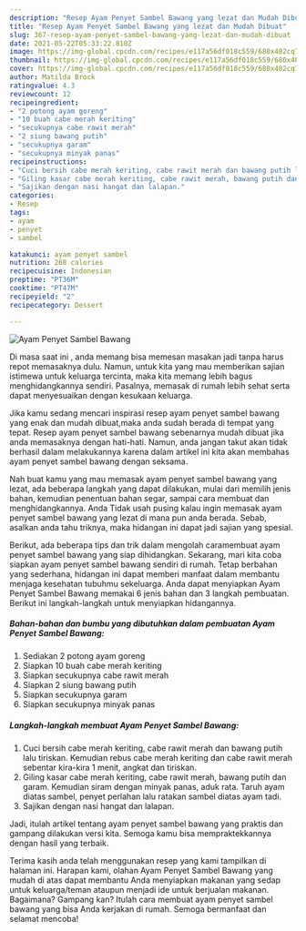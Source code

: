 ```yaml
---
description: "Resep Ayam Penyet Sambel Bawang yang lezat dan Mudah Dibuat"
title: "Resep Ayam Penyet Sambel Bawang yang lezat dan Mudah Dibuat"
slug: 367-resep-ayam-penyet-sambel-bawang-yang-lezat-dan-mudah-dibuat
date: 2021-05-22T05:33:22.810Z
image: https://img-global.cpcdn.com/recipes/e117a56df018c559/680x482cq70/ayam-penyet-sambel-bawang-foto-resep-utama.jpg
thumbnail: https://img-global.cpcdn.com/recipes/e117a56df018c559/680x482cq70/ayam-penyet-sambel-bawang-foto-resep-utama.jpg
cover: https://img-global.cpcdn.com/recipes/e117a56df018c559/680x482cq70/ayam-penyet-sambel-bawang-foto-resep-utama.jpg
author: Matilda Brock
ratingvalue: 4.3
reviewcount: 12
recipeingredient:
- "2 potong ayam goreng"
- "10 buah cabe merah keriting"
- "secukupnya cabe rawit merah"
- "2 siung bawang putih"
- "secukupnya garam"
- "secukupnya minyak panas"
recipeinstructions:
- "Cuci bersih cabe merah keriting, cabe rawit merah dan bawang putih lalu tiriskan. Kemudian rebus cabe merah keriting dan cabe rawit merah sebentar kira-kira 1 menit, angkat dan tiriskan."
- "Giling kasar cabe merah keriting, cabe rawit merah, bawang putih dan garam. Kemudian siram dengan minyak panas, aduk rata. Taruh ayam diatas sambel, penyet perlahan lalu ratakan sambel diatas ayam tadi."
- "Sajikan dengan nasi hangat dan lalapan."
categories:
- Resep
tags:
- ayam
- penyet
- sambel

katakunci: ayam penyet sambel 
nutrition: 268 calories
recipecuisine: Indonesian
preptime: "PT36M"
cooktime: "PT47M"
recipeyield: "2"
recipecategory: Dessert

---
```



![Ayam Penyet Sambel Bawang](https://img-global.cpcdn.com/recipes/e117a56df018c559/680x482cq70/ayam-penyet-sambel-bawang-foto-resep-utama.jpg)

Di masa  saat ini , anda memang bisa memesan masakan jadi tanpa harus repot memasaknya dulu. Namun, untuk kita yang mau memberikan sajian istimewa untuk keluarga tercinta, maka kita memang lebih bagus menghidangkannya sendiri. Pasalnya, memasak di rumah lebih sehat serta dapat menyesuaikan dengan kesukaan keluarga.

Jika kamu sedang mencari inspirasi resep ayam penyet sambel bawang yang enak dan mudah dibuat,maka anda sudah berada di tempat yang tepat. Resep ayam penyet sambel bawang  sebenarnya mudah dibuat jika anda memasaknya dengan hati-hati. Namun, anda jangan takut akan tidak berhasil dalam melakukannya 
karena dalam artikel ini kita akan membahas ayam penyet sambel bawang dengan seksama.  



Nah buat kamu yang mau memasak ayam penyet sambel bawang yang lezat, ada beberapa langkah yang dapat dilakukan, mulai dari memilih jenis bahan, kemudian penentuan bahan segar, sampai cara membuat dan menghidangkannya. Anda Tidak usah pusing kalau ingin memasak ayam penyet sambel bawang yang lezat di mana pun anda berada. Sebab, asalkan anda  tahu triknya, maka hidangan ini dapat jadi sajian yang spesial.

Berikut, ada beberapa tips dan trik dalam mengolah caramembuat ayam penyet sambel bawang yang siap dihidangkan. Sekarang, mari kita coba siapkan ayam penyet sambel bawang sendiri di rumah. Tetap berbahan yang sederhana, hidangan ini dapat memberi manfaat dalam membantu menjaga kesehatan tubuhmu sekeluarga. Anda dapat menyiapkan Ayam Penyet Sambel Bawang memakai 6 jenis bahan dan 3 langkah pembuatan. Berikut ini langkah-langkah untuk menyiapkan hidangannya.

<!--inarticleads1-->

##### Bahan-bahan dan bumbu yang dibutuhkan dalam pembuatan Ayam Penyet Sambel Bawang:

1. Sediakan 2 potong ayam goreng
1. Siapkan 10 buah cabe merah keriting
1. Siapkan secukupnya cabe rawit merah
1. Siapkan 2 siung bawang putih
1. Siapkan secukupnya garam
1. Siapkan secukupnya minyak panas




<!--inarticleads2-->

##### Langkah-langkah membuat Ayam Penyet Sambel Bawang:

1. Cuci bersih cabe merah keriting, cabe rawit merah dan bawang putih lalu tiriskan. Kemudian rebus cabe merah keriting dan cabe rawit merah sebentar kira-kira 1 menit, angkat dan tiriskan.
1. Giling kasar cabe merah keriting, cabe rawit merah, bawang putih dan garam. Kemudian siram dengan minyak panas, aduk rata. Taruh ayam diatas sambel, penyet perlahan lalu ratakan sambel diatas ayam tadi.
1. Sajikan dengan nasi hangat dan lalapan.




Jadi, itulah artikel tentang  ayam penyet sambel bawang  yang praktis dan gampang dilakukan versi kita. Semoga kamu bisa mempraktekkannya dengan hasil yang terbaik. 

Terima kasih anda telah menggunakan resep yang kami tampilkan di halaman ini. Harapan kami, olahan  Ayam Penyet Sambel Bawang yang mudah di atas dapat membantu Anda menyiapkan makanan yang sedap untuk keluarga/teman ataupun menjadi ide untuk berjualan makanan. Bagaimana? Gampang kan? Itulah cara membuat ayam penyet sambel bawang yang bisa Anda kerjakan di rumah. Semoga bermanfaat dan selamat mencoba!

